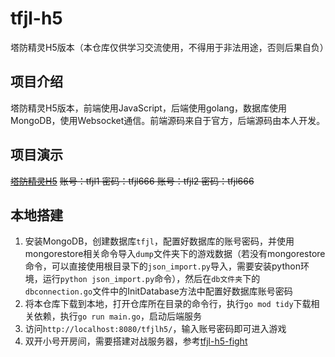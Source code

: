 # tfjl-h5
 塔防精灵H5版本（本仓库仅供学习交流使用，不得用于非法用途，否则后果自负）

## 项目介绍
塔防精灵H5版本，前端使用JavaScript，后端使用golang，数据库使用MongoDB，使用Websocket通信。前端源码来自于官方，后端源码由本人开发。

## 项目演示
~~[塔防精灵H5](http://xiaeer.top/tfjlh5/)~~
~~账号：tfjl1
密码：tfjl666
账号：tfjl2
密码：tfjl666~~

## 本地搭建
1. 安装MongoDB，创建数据库`tfjl`，配置好数据库的账号密码，并使用mongorestore相关命令导入`dump`文件夹下的游戏数据（若没有mongorestore命令，可以直接使用根目录下的`json_import.py`导入，需要安装python环境，运行`python json_import.py`命令），然后在`db文件夹`下的`dbconnection.go`文件中的InitDatabase方法中配置好数据库账号密码
2. 将本仓库下载到本地，打开仓库所在目录的命令行，执行`go mod tidy`下载相关依赖，执行`go run main.go`，启动后端服务
3. 访问`http://localhost:8080/tfjlh5/`，输入账号密码即可进入游戏
4. 双开小号开房间，需要搭建对战服务器，参考[tfjl-h5-fight](https://github.com/Xiaeer/tfjl-h5-fight)

